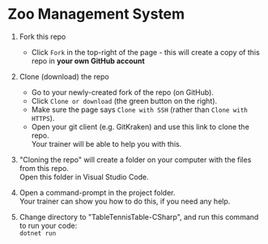 # Zoo Management System

1. Fork this repo

   - Click `Fork` in the top-right of the page - this will create a copy of this repo in **your own GitHub account**

2. Clone (download) the repo

   - Go to your newly-created fork of the repo (on GitHub).
   - Click `Clone or download` (the green button on the right).
   - Make sure the page says `Clone with SSH` (rather than `Clone with HTTPS`).
   - Open your git client (e.g. GitKraken) and use this link to clone the repo.  
     Your trainer will be able to help you with this.

3. "Cloning the repo" will create a folder on your computer with the files from this repo.  
   Open this folder in Visual Studio Code.

4. Open a command-prompt in the project folder.  
   Your trainer can show you how to do this, if you need any help.

5. Change directory to "TableTennisTable-CSharp", and run this command to run your code:  
   `dotnet run`